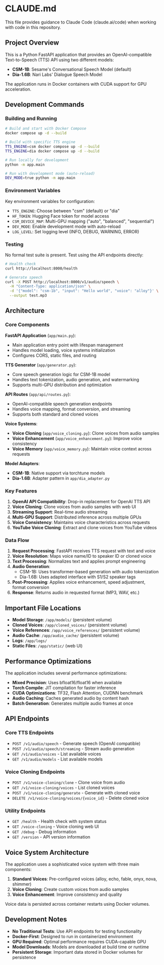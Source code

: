 # CLAUDE.md

This file provides guidance to Claude Code (claude.ai/code) when working with code in this repository.

## Project Overview

This is a Python FastAPI application that provides an OpenAI-compatible Text-to-Speech (TTS) API using two different models:
- **CSM-1B**: Sesame's Conversational Speech Model (default)
- **Dia-1.6B**: Nari Labs' Dialogue Speech Model

The application runs in Docker containers with CUDA support for GPU acceleration.

## Development Commands

### Building and Running
```bash
# Build and start with Docker Compose
docker compose up -d --build

# Build with specific TTS engine
TTS_ENGINE=csm docker compose up -d --build
TTS_ENGINE=dia docker compose up -d --build

# Run locally for development
python -m app.main

# Run with development mode (auto-reload)
DEV_MODE=true python -m app.main
```

### Environment Variables
Key environment variables for configuration:
- `TTS_ENGINE`: Choose between "csm" (default) or "dia"
- `HF_TOKEN`: Hugging Face token for model access
- `CSM_DEVICE_MAP`: Multi-GPU mapping ("auto", "balanced", "sequential")
- `DEV_MODE`: Enable development mode with auto-reload
- `LOG_LEVEL`: Set logging level (INFO, DEBUG, WARNING, ERROR)

### Testing
No formal test suite is present. Test using the API endpoints directly:
```bash
# Health check
curl http://localhost:8000/health

# Generate speech
curl -X POST http://localhost:8000/v1/audio/speech \
  -H "Content-Type: application/json" \
  -d '{"model": "csm-1b", "input": "Hello world", "voice": "alloy"}' \
  --output test.mp3
```

## Architecture

### Core Components

**FastAPI Application** (`app/main.py`):
- Main application entry point with lifespan management
- Handles model loading, voice systems initialization
- Configures CORS, static files, and routing

**TTS Generator** (`app/generator.py`):
- Core speech generation logic for CSM-1B model
- Handles text tokenization, audio generation, and watermarking
- Supports multi-GPU distribution and optimization

**API Routes** (`app/api/routes.py`):
- OpenAI-compatible speech generation endpoints
- Handles voice mapping, format conversion, and streaming
- Supports both standard and cloned voices

**Voice Systems**:
- **Voice Cloning** (`app/voice_cloning.py`): Clone voices from audio samples
- **Voice Enhancement** (`app/voice_enhancement.py`): Improve voice consistency
- **Voice Memory** (`app/voice_memory.py`): Maintain voice context across requests

**Model Adapters**:
- **CSM-1B**: Native support via torchtune models
- **Dia-1.6B**: Adapter pattern in `app/dia_adapter.py`

### Key Features

1. **OpenAI API Compatibility**: Drop-in replacement for OpenAI TTS API
2. **Voice Cloning**: Clone voices from audio samples with web UI
3. **Streaming Support**: Real-time audio streaming
4. **Multi-GPU Support**: Distributed inference across multiple GPUs
5. **Voice Consistency**: Maintains voice characteristics across requests
6. **YouTube Voice Cloning**: Extract and clone voices from YouTube videos

### Data Flow

1. **Request Processing**: FastAPI receives TTS request with text and voice
2. **Voice Resolution**: Maps voice name/ID to speaker ID or cloned voice
3. **Text Processing**: Normalizes text and applies prompt engineering
4. **Audio Generation**: 
   - CSM-1B: Uses transformer-based generation with audio tokenization
   - Dia-1.6B: Uses adapted interface with S1/S2 speaker tags
5. **Post-Processing**: Applies voice enhancement, speed adjustment, format conversion
6. **Response**: Returns audio in requested format (MP3, WAV, etc.)

## Important File Locations

- **Model Storage**: `/app/models/` (persistent volume)
- **Cloned Voices**: `/app/cloned_voices/` (persistent volume)
- **Voice References**: `/app/voice_references/` (persistent volume)
- **Audio Cache**: `/app/audio_cache/` (persistent volume)
- **Logs**: `/app/logs/` 
- **Static Files**: `/app/static/` (web UI)

## Performance Optimizations

The application includes several performance optimizations:
- **Mixed Precision**: Uses bfloat16/float16 when available
- **Torch Compile**: JIT compilation for faster inference
- **CUDA Optimizations**: TF32, Flash Attention, CUDNN benchmark
- **Audio Caching**: Caches generated audio by content hash
- **Batch Generation**: Generates multiple audio frames at once

## API Endpoints

### Core TTS Endpoints
- `POST /v1/audio/speech` - Generate speech (OpenAI compatible)
- `POST /v1/audio/speech/streaming` - Stream audio generation
- `GET /v1/audio/voices` - List available voices
- `GET /v1/audio/models` - List available models

### Voice Cloning Endpoints
- `POST /v1/voice-cloning/clone` - Clone voice from audio
- `GET /v1/voice-cloning/voices` - List cloned voices
- `POST /v1/voice-cloning/generate` - Generate with cloned voice
- `DELETE /v1/voice-cloning/voices/{voice_id}` - Delete cloned voice

### Utility Endpoints
- `GET /health` - Health check with system status
- `GET /voice-cloning` - Voice cloning web UI
- `GET /debug` - Debug information
- `GET /version` - API version information

## Voice System Architecture

The application uses a sophisticated voice system with three main components:

1. **Standard Voices**: Pre-configured voices (alloy, echo, fable, onyx, nova, shimmer)
2. **Voice Cloning**: Create custom voices from audio samples
3. **Voice Enhancement**: Improve consistency and quality

Voice data is persisted across container restarts using Docker volumes.

## Development Notes

- **No Traditional Tests**: Use API endpoints for testing functionality
- **Docker-First**: Designed to run in containerized environment
- **GPU Required**: Optimal performance requires CUDA-capable GPU
- **Model Downloads**: Models are downloaded at build time or runtime
- **Persistent Storage**: Important data stored in Docker volumes for persistence